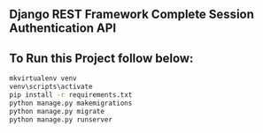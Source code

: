 ## Django REST Framework Complete Session Authentication API

## To Run this Project follow below:

```bash
mkvirtualenv venv
venv\scripts\activate
pip install -r requirements.txt
python manage.py makemigrations
python manage.py migrate
python manage.py runserver
```
